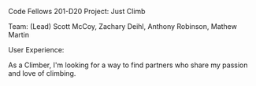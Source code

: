 Code Fellows 201-D20
Project: Just Climb

Team: (Lead) Scott McCoy, Zachary Deihl, Anthony Robinson, Mathew Martin

User Experience:

As a Climber, I'm looking for a way to find partners who share my passion and love of climbing.
